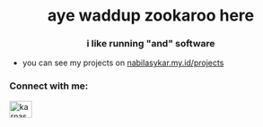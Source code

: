 <h1 align="center">aye waddup zookaroo here</h1>
<h3 align="center">i like running "and" software</h3>

- you can see my projects on [nabilasykar.my.id/projects](nabilasykar.my.id/projects)

<h3 align="left">Connect with me:</h3>
<p align="left">
<a href="https://linkedin.com/in/karnasym" target="blank"><img align="center" src="https://raw.githubusercontent.com/rahuldkjain/github-profile-readme-generator/master/src/images/icons/Social/linked-in-alt.svg" alt="karnasym" height="30" width="40" /></a>
</p>
